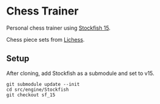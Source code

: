 # Chess Trainer

Personal chess trainer using [Stockfish 15](https://github.com/official-stockfish/Stockfish/tree/sf_15).

Chess piece sets from [Lichess](https://github.com/lichess-org/lila/tree/master/public/piece).

## Setup

After cloning, add Stockfish as a submodule and set to v15.

```shell
git submodule update --init
cd src/engine/Stockfish
git checkout sf_15
```
